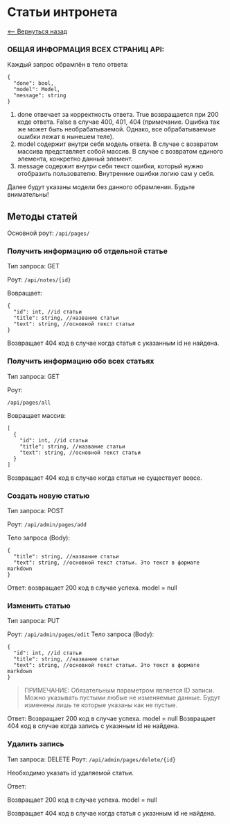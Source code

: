 # Статьи интронета
[<-- Вернуться назад](https://github.com/Insomnia-IT/Wiki/blob/main/README.md#api)

### ОБЩАЯ ИНФОРМАЦИЯ ВСЕХ СТРАНИЦ API:
Каждый запрос обрамлён в тело ответа:
	
    {
      "done": bool,
      "model": Model,
      "message": string
    }
1) done отвечает за корректность ответа.
True возвращается при 200 коде ответа.
False в случае 400, 401, 404
(примечание. Ошибка так же может быть необрабатываемой. Однако, все обрабатываемые ошибки лежат в нынешем теле).
2) model содержит внутри себя модель ответа. В случае с возвратом массива представляет собой массив. В случае с возвратом единого элемента, конкретно данный элемент.
3) message содержит внутри себя текст ошибки, который нужно отобразить пользователю. Внутренние ошибки логию сам у себя.

Далее будут указаны модели без данного обрамления. Будьте внимательны!

## Методы статей

Основной роут: `/api/pages/`

### Получить информацию об отдельной статье
Тип запроса: GET

Роут:
`/api/notes/{id}`

Вовращает:	
	
    {
      "id": int, //id статьи
      "title": string, //название статьи
      "text": string, //основной текст статьи
    }

Возвращает 404 код в случае когда статья с указанным id не найдена.
### Получить информацию обо всех статьях
Тип запроса: GET

Роут:

`/api/pages/all`

Вовращает массив:
	
    [
      {
        "id": int, //id статьи
        "title": string, //название статьи
        "text": string, //основной текст статьи
      }
    ]
Возвращает 404 код в случае когда статьи не существует вовсе.
### Создать новую статью
Тип запроса: POST

Роут: `/api/admin/pages/add`

Тело запроса (Body):	
	
    {
      "title": string, //название статьи
      "text": string, //основной текст статьи. Это текст в формате markdown
    }
Ответ: возвращает 200 код в случае успеха. model = null
### Изменить статью
Тип запроса: PUT

Роут: `/api/admin/pages/edit`
Тело запроса (Body):
	
    {
      "id": int, //id статьи
      "title": string, //название статьи
      "text": string, //основной текст статьи. Это текст в формате markdown
    }

>ПРИМЕЧАНИЕ:
Обязательным параметром является ID записи.
Можно указывать пустыми любые не изменяемые данные. Будут изменены лишь те которые указаны как не пустые.

Ответ:
Возвращает 200 код в случае успеха. model = null
Возвращает 404 код в случае когда запись с указнным id не найдена.
### Удалить запись
Тип запроса: DELETE
Роут: `/api/admin/pages/delete/{id}`

Необходимо указать id удаляемой статьи.

Ответ:

Возвращает 200 код в случае успеха. model = null

Возвращает 404 код в случае когда статья с указнным id не найдена.
